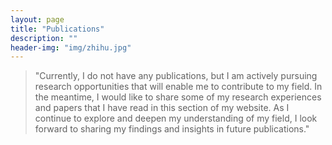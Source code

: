 ```yaml
---
layout: page
title: "Publications"
description: ""
header-img: "img/zhihu.jpg"
---
```


> "Currently, I do not have any publications, but I am actively pursuing research opportunities that will enable me to contribute to my field. In the meantime, I would like to share some of my research experiences and papers that I have read in this section of my website. As I continue to explore and deepen my understanding of my field, I look forward to sharing my findings and insights in future publications."
>




